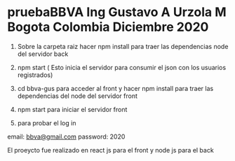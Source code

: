 # pruebaBBVA Ing Gustavo A Urzola M Bogota Colombia  Diciembre 2020

1. Sobre la carpeta raiz hacer npm install para traer las dependencias node del servidor back

2. npm start ( Esto inicia el servidor para consumir el json con los usuarios registrados)

3. cd bbva-gus para acceder al front y hacer npm install para traer las dependencias del node del servidor front

4. npm start para iniciar el servidor front

5. para probar el log in

email: bbva@gmail.com
password: 2020

El proeycto fue realizado en react js para el front y node js para el back
